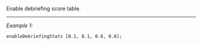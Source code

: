 Enable debriefing score table.


---
*Example 1:*
```sqf
enableDebriefingStats [0.1, 0.1, 0.8, 0.8];
```